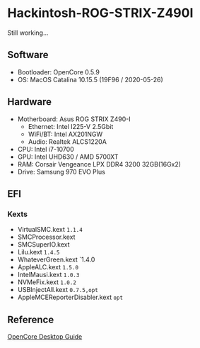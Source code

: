 # Hackintosh-ROG-STRIX-Z490I

Still working...

## Software

* Bootloader: OpenCore 0.5.9
* OS: MacOS Catalina 10.15.5 (19F96 / 2020-05-26)

## Hardware

* Motherboard: Asus ROG STRIX Z490-I
    * Ethernet: Intel I225-V 2.5Gbit
    * WiFi/BT: Intel AX201NGW
    * Audio: Realtek ALCS1220A
* CPU: Intel i7-10700
* GPU: Intel UHD630 / AMD 5700XT
* RAM: Corsair Vengeance LPX DDR4 3200 32GB(16Gx2)
* Drive: Samsung 970 EVO Plus

## EFI

### Kexts

* VirtualSMC.kext `1.1.4`
* SMCProcessor.kext
* SMCSuperIO.kext
* Lilu.kext `1.4.5`
* WhateverGreen.kext `1.4.0
* AppleALC.kext `1.5.0`
* IntelMausi.kext `1.0.3`
* NVMeFix.kext `1.0.2`
* USBInjectAll.kext `0.7.5,opt`
* AppleMCEReporterDisabler.kext `opt`

## Reference

[OpenCore Desktop Guide](https://dortania.github.io/OpenCore-Desktop-Guide/)
